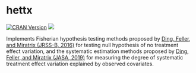 # hettx

[![CRAN Version](http://www.r-pkg.org/badges/version/hettx)](https://CRAN.R-project.org/package=hettx) [![](https://cranlogs.r-pkg.org/grand-total/hettx)](https://cran.rstudio.com/web/packages//index.html)

Implements Fisherian hypothesis testing methods proposed by [Ding, Feller, and Miratrix (JRSS-B, 2016)](https://rss.onlinelibrary.wiley.com/doi/abs/10.1111/rssb.12124) for testing null hypothesis of no treatment effect variation, and the systematic estimation methods proposed by [Ding, Feller, and Miratrix (JASA, 2019)](https://www.tandfonline.com/doi/abs/10.1080/01621459.2017.1407322?journalCode=uasa20) for measuring the degree of systematic treatment effect variation explained by observed covariates.
